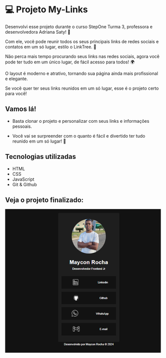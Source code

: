 # 💻 Projeto My-Links
Desenvolvi esse projeto durante o curso StepOne Turma 3, professora e desenvolvedora Adriana Saty! 🚀

Com ele, você pode reunir todos os seus principais links de redes sociais e contatos em um só lugar, estilo o LinkTree. 🔗

Não perca mais tempo procurando seus links nas redes sociais, agora você pode ter tudo em um único lugar, de fácil acesso para todos! 🌍

O layout é moderno e atrativo, tornando sua página ainda mais profissional e elegante.

Se você quer ter seus links reunidos em um só lugar, esse é o projeto certo para você!

## Vamos lá!

- Basta clonar o projeto e personalizar com seus links e informações pessoais.

- Você vai se surpreender com o quanto é fácil e divertido ter tudo reunido em um só lugar! 🚀

## Tecnologias utilizadas

- HTML
- CSS
- JavaScript
- Git & Github

## Veja o projeto finalizado:

![Alt text](./assets/Screenshot_1.png)
